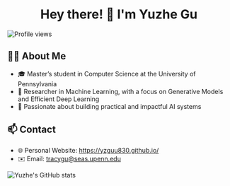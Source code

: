 <h1 align="center">Hey there! 👋 I'm Yuzhe Gu</h1>

<p align="left">
  <img src="https://komarev.com/ghpvc/?username=yzGuu830&label=Profile%20Views&color=0e75b6&style=flat" alt="Profile views" />
</p>

## 🧑‍💻 About Me

- 🎓 Master’s student in Computer Science at the University of Pennsylvania  
- 🧠 Researcher in Machine Learning, with a focus on Generative Models and Efficient Deep Learning
- 🔬 Passionate about building practical and impactful AI systems

## 📫 Contact

- 🌐 Personal Website: https://yzguu830.github.io/
- ✉️ Email: tracygu@seas.upenn.edu

![Yuzhe's GitHub stats](https://github-readme-stats.vercel.app/api?username=yzGuu830&show_icons=true&theme=default)

<!--
**yzGuu830/yzGuu830** is a ✨ _special_ ✨ repository because its `README.md` (this file) appears on your GitHub profile.

Here are some ideas to get you started:

- 🔭 I’m currently working on ...
- 🌱 I’m currently learning ...
- 👯 I’m looking to collaborate on ...
- 🤔 I’m looking for help with ...
- 💬 Ask me about ...
- 📫 How to reach me: ...
- 😄 Pronouns: ...
- ⚡ Fun fact: ...
-->
